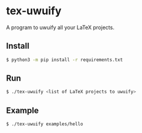 # tex-uwuify

A program to uwuify all your LaTeX projects.

## Install

```bash
$ python3 -m pip install -r requirements.txt
```

## Run

```bash
$ ./tex-uwuify <list of LaTeX projects to uwuify>
```

## Example

```bash
$ ./tex-uwuify examples/hello
```
